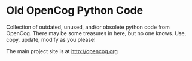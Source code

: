 Old OpenCog Python Code
=======================

Collection of outdated, unused, and/or obsolete python code from
OpenCog.  There may be some treasures in here, but no one knows.
Use, copy, update, modify as you please!

The main project site is at http://opencog.org

